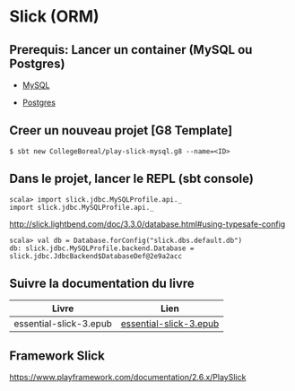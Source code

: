 # Slick (ORM)

## Prerequis: Lancer un container (MySQL ou Postgres)

* [MySQL](MYSQL.md)

* [Postgres](POSTGRES.md)


## Creer un nouveau projet [G8 Template]

```
$ sbt new CollegeBoreal/play-slick-mysql.g8 --name=<ID>
```

## Dans le projet, lancer le REPL (sbt console)

```
scala> import slick.jdbc.MySQLProfile.api._
import slick.jdbc.MySQLProfile.api._
```

http://slick.lightbend.com/doc/3.3.0/database.html#using-typesafe-config

```
scala> val db = Database.forConfig("slick.dbs.default.db")
db: slick.jdbc.MySQLProfile.backend.Database = slick.jdbc.JdbcBackend$DatabaseDef@2e9a2acc
```

## Suivre la documentation du livre

| Livre                                   | Lien                                            |
|-----------------------------------------|-------------------------------------------------|
| essential-slick-3.epub                  | [essential-slick-3.epub](https://github.com/underscoreio/books/blob/master/essential-slick/essential-slick-3.epub)

## Framework Slick

https://www.playframework.com/documentation/2.6.x/PlaySlick
